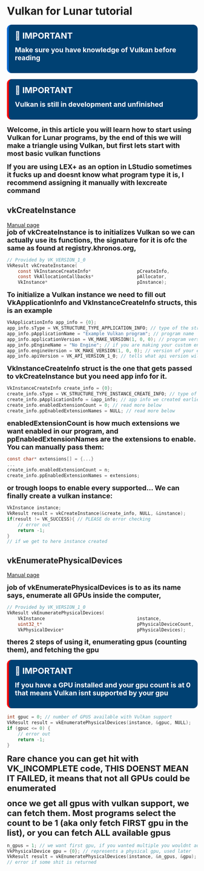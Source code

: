 # Vulkan for Lunar tutorial
<div style="
    background-color:#004173;
    border-left: 5px solid #0066cc;
    color: #ffffff;
    border-radius: 12px;
    padding: 16px;
    margin: 16px 0;
    box-shadow: 0 2px 8px rgba(255, 255, 255, 0.1);
">
<span style="font-size:22px ; font-weight: bold;">🔷 IMPORTANT</span>

<span style="font-size:18px ; font-weight: bold;">Make sure you have knowledge of Vulkan before reading</span>
</div>

<div style="
    background-color:#004173;
    border-left: 5px solid rgb(255, 0, 0);
    color: #ffffff;
    border-radius: 12px;
    padding: 16px;
    margin: 16px 0;
    box-shadow: 0 2px 8px rgba(255, 255, 255, 0.1);
">
<span style="font-size:22px ; font-weight: bold;">🔷 IMPORTANT</span>

<span style="font-size:18px ; font-weight: bold;">Vulkan is still in development and unfinished</span>


</div>

<span style="font-size:18px ; font-weight: bold;">Welcome, in this article you will learn how to start using Vulkan for Lunar programs, by the end of this we will make a triangle using Vulkan, but first lets start with most basic vulkan functions</span>

<span style="font-size:18px ; font-weight: bold;">If you are using LEX+ as an option in LStudio sometimes it fucks up and doesnt know what program type it is, I recommend assigning it manually with lexcreate command</span>

## vkCreateInstance
[Manual page](https://registry.khronos.org/vulkan/specs/latest/man/html/vkCreateInstance.html)
<br>
<span style="font-size:18px ; font-weight: bold;">job of vkCreateInstance is to initializes Vulkan so we can actually use its functions, the signature for it is ofc the same as found at 
registry.khronos.org, </span>

```c
// Provided by VK_VERSION_1_0
VkResult vkCreateInstance(
    const VkInstanceCreateInfo*                 pCreateInfo,
    const VkAllocationCallbacks*                pAllocator,
    VkInstance*                                 pInstance);
```

<span style="font-size:18px ; font-weight: bold;">To initialize a Vulkan instance we need to fill out VkApplicationInfo and VkInstanceCreateInfo structs, this is an example</span>

```c
VkApplicationInfo app_info = {0};
app_info.sType = VK_STRUCTURE_TYPE_APPLICATION_INFO; // type of the structure (APP INFO)
app_info.pApplicationName = "Example Vulkan program"; // program name
app_info.applicationVersion = VK_MAKE_VERSION(1, 0, 0); // program version
app_info.pEngineName = "No Engine"; // if you are making your custom engine fill this out
app_info.engineVersion = VK_MAKE_VERSION(1, 0, 0); // version of your engine
app_info.apiVersion = VK_API_VERSION_1_0; // tells what api version will our program use, in this case Vulkan 1.0
```

<span style="font-size:18px ; font-weight: bold;">VkInstanceCreateInfo struct is the one that gets passed to vkCreateInstance but you need app info for it.</span>

```c
VkInstanceCreateInfo create_info = {0};
create_info.sType = VK_STRUCTURE_TYPE_INSTANCE_CREATE_INFO; // type of the structure
create_info.pApplicationInfo = &app_info; // app info we created earlier
create_info.enabledExtensionCount = 0; // read more below
create_info.ppEnabledExtensionNames = NULL; // read more below

```
<span style="font-size:18px ; font-weight: bold;">enabledExtensionCount is how much extensions we want enabled in our program, and ppEnabledExtensionNames are the extensions to enable.
 You can manually pass them: </span>

```c
const char* extensions[] = {...}
...
create_info.enabledExtensionCount = n;
create_info.ppEnabledExtensionNames = extensions;
```
<span style="font-size:18px ; font-weight: bold;">or trough loops to enable every supported...</span>
<span style="font-size:18px ; font-weight: bold;">We can finally create a vulkan instance: </span>

```c
VkInstance instance;
VkResult result = vkCreateInstance(&create_info, NULL, &instance);
if(result != VK_SUCCESS){ // PLEASE do error checking
    // error out
    return -1;
}
// if we get to here instance created
```

## vkEnumeratePhysicalDevices
[Manual page](https://registry.khronos.org/vulkan/specs/latest/man/html/vkEnumeratePhysicalDevices.html)

<span style="font-size:18px ; font-weight: bold;">job of vkEnumeratePhysicalDevices is to as its name says, enumerate all GPUs inside the computer, </span>

```c
// Provided by VK_VERSION_1_0
VkResult vkEnumeratePhysicalDevices(
    VkInstance                                  instance,
    uint32_t*                                   pPhysicalDeviceCount,
    VkPhysicalDevice*                           pPhysicalDevices);
```

<span style="font-size:18px ; font-weight: bold;">theres 2 steps of using it, enumerating gpus (counting them), and fetching the gpu</span>
<div style="
    background-color:#004173;
    border-left: 5px solid rgb(255, 0, 0);
    color: #ffffff;
    border-radius: 12px;
    padding: 16px;
    margin: 16px 0;
    box-shadow: 0 2px 8px rgba(255, 255, 255, 0.1);
">
<span style="font-size:22px ; font-weight: bold;">🔷 IMPORTANT</span>

<span style="font-size:18px ; font-weight: bold;">If you have a GPU installed and your gpu count is at 0 that means Vulkan isnt supported by your gpu</span>


</div>

```c
int gpuc = 0; // number of GPUS available with Vulkan support
VkResult result = vkEnumeratePhysicalDevices(instance, &gpuc, NULL);
if (gpuc <= 0) {
    // error out
    return -1;
}
```
<span style="font-size:22px ; font-weight: bold;">Rare chance you can get hit with VK_INCOMPLETE code, THIS DOENST MEAN IT FAILED, it means that not all GPUs could be enumerated</span>

<span style="font-size:22px ; font-weight: bold;">once we get all gpus with vulkan support, we can fetch them. Most programs select the count to be 1 (aka only fetch FIRST gpu in the list),
or you can fetch ALL available gpus</span>

```c
n_gpus = 1; // we want first gpu, if you wanted multiple you wouldnt add this line
VkPhysicalDevice gpu = {0}; // represents a physical gpu, used later
VkResult result = vkEnumeratePhysicalDevices(instance, &n_gpus, &gpu);
// error if some shit is returned
```

